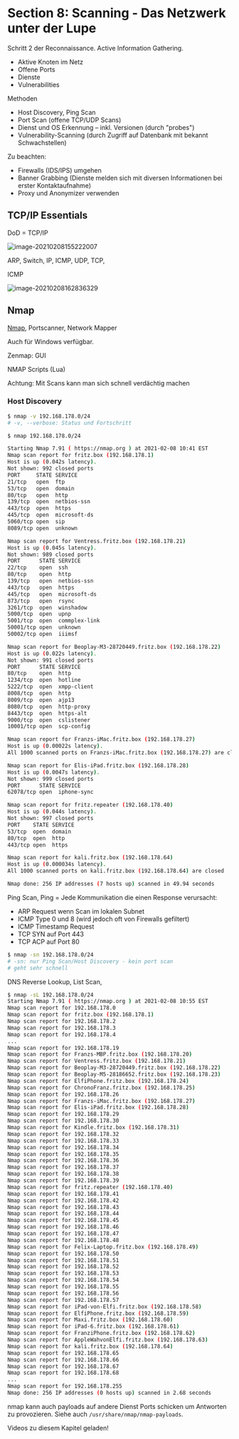 # Section 8: Scanning - Das Netzwerk unter der Lupe

Schritt 2 der Reconnaissance. Active Information Gathering.

- Aktive Knoten im Netz
- Offene Ports
- Dienste
- Vulnerabilities



Methoden

- Host Discovery, Ping Scan
- Port Scan (offene TCP/UDP Scans)
- Dienst und OS Erkennung – inkl. Versionen (durch "probes")
- Vulnerability-Scanning (durch Zugriff auf Datenbank mit bekannt Schwachstellen)



Zu beachten:

- Firewalls (IDS/IPS) umgehen
- Banner Grabbing (Dienste melden sich mit diversen Informationen bei erster Kontaktaufnahme)
- Proxy und Anonymizer verwenden



## TCP/IP Essentials

DoD = TCP/IP

![image-20210208155222007](fig/image-20210208155222007.png)



ARP, Switch, IP, ICMP, UDP, TCP, 

ICMP

![image-20210208162836329](fig/image-20210208162836329.png)





## Nmap

[Nmap](https://www.nmap.org/), Portscanner, Network Mapper

Auch für Windows verfügbar.

Zenmap: GUI

NMAP Scripts (Lua)

Achtung: Mit Scans kann man sich schnell verdächtig machen



### Host Discovery

```bash
$ nmap -v 192.168.178.0/24
# -v, --verbose: Status und Fortschritt

$ nmap 192.168.178.0/24

Starting Nmap 7.91 ( https://nmap.org ) at 2021-02-08 10:41 EST
Nmap scan report for fritz.box (192.168.178.1)
Host is up (0.042s latency).
Not shown: 992 closed ports
PORT     STATE SERVICE
21/tcp   open  ftp
53/tcp   open  domain
80/tcp   open  http
139/tcp  open  netbios-ssn
443/tcp  open  https
445/tcp  open  microsoft-ds
5060/tcp open  sip
8089/tcp open  unknown

Nmap scan report for Ventress.fritz.box (192.168.178.21)
Host is up (0.045s latency).
Not shown: 989 closed ports
PORT      STATE SERVICE
22/tcp    open  ssh
80/tcp    open  http
139/tcp   open  netbios-ssn
443/tcp   open  https
445/tcp   open  microsoft-ds
873/tcp   open  rsync
3261/tcp  open  winshadow
5000/tcp  open  upnp
5001/tcp  open  commplex-link
50001/tcp open  unknown
50002/tcp open  iiimsf

Nmap scan report for Beoplay-M3-28720449.fritz.box (192.168.178.22)
Host is up (0.022s latency).
Not shown: 991 closed ports
PORT      STATE SERVICE
80/tcp    open  http
1234/tcp  open  hotline
5222/tcp  open  xmpp-client
8008/tcp  open  http
8009/tcp  open  ajp13
8080/tcp  open  http-proxy
8443/tcp  open  https-alt
9000/tcp  open  cslistener
10001/tcp open  scp-config

Nmap scan report for Franzs-iMac.fritz.box (192.168.178.27)
Host is up (0.00022s latency).
All 1000 scanned ports on Franzs-iMac.fritz.box (192.168.178.27) are closed

Nmap scan report for Elis-iPad.fritz.box (192.168.178.28)
Host is up (0.0047s latency).
Not shown: 999 closed ports
PORT      STATE SERVICE
62078/tcp open  iphone-sync

Nmap scan report for fritz.repeater (192.168.178.40)
Host is up (0.044s latency).
Not shown: 997 closed ports
PORT    STATE SERVICE
53/tcp  open  domain
80/tcp  open  http
443/tcp open  https

Nmap scan report for kali.fritz.box (192.168.178.64)
Host is up (0.000034s latency).
All 1000 scanned ports on kali.fritz.box (192.168.178.64) are closed

Nmap done: 256 IP addresses (7 hosts up) scanned in 49.94 seconds
```



Ping Scan, Ping = Jede Kommunikation die einen Response verursacht:

- ARP Request wenn Scan im lokalen Subnet
- ICMP Type 0 und 8 (wird jedoch oft von Firewalls gefiltert)
- ICMP Timestamp Request
- TCP SYN auf Port 443
- TCP ACP auf Port 80



```bash
$ nmap -sn 192.168.178.0/24
# -sn: nur Ping Scan/Host Discovery - kein port scan
# geht sehr schnell
```



DNS Reverse Lookup, List Scan, 

```bash
$ nmap -sL 192.168.178.0/24
Starting Nmap 7.91 ( https://nmap.org ) at 2021-02-08 10:55 EST
Nmap scan report for 192.168.178.0
Nmap scan report for fritz.box (192.168.178.1)
Nmap scan report for 192.168.178.2
Nmap scan report for 192.168.178.3
Nmap scan report for 192.168.178.4
...
Nmap scan report for 192.168.178.19
Nmap scan report for Franzs-MBP.fritz.box (192.168.178.20)
Nmap scan report for Ventress.fritz.box (192.168.178.21)
Nmap scan report for Beoplay-M3-28720449.fritz.box (192.168.178.22)
Nmap scan report for Beoplay-M5-28186652.fritz.box (192.168.178.23)
Nmap scan report for ElfiPhone.fritz.box (192.168.178.24)
Nmap scan report for ChronoFranz.fritz.box (192.168.178.25)
Nmap scan report for 192.168.178.26
Nmap scan report for Franzs-iMac.fritz.box (192.168.178.27)
Nmap scan report for Elis-iPad.fritz.box (192.168.178.28)
Nmap scan report for 192.168.178.29
Nmap scan report for 192.168.178.30
Nmap scan report for Kindle.fritz.box (192.168.178.31)
Nmap scan report for 192.168.178.32
Nmap scan report for 192.168.178.33
Nmap scan report for 192.168.178.34
Nmap scan report for 192.168.178.35
Nmap scan report for 192.168.178.36
Nmap scan report for 192.168.178.37
Nmap scan report for 192.168.178.38
Nmap scan report for 192.168.178.39
Nmap scan report for fritz.repeater (192.168.178.40)
Nmap scan report for 192.168.178.41
Nmap scan report for 192.168.178.42
Nmap scan report for 192.168.178.43
Nmap scan report for 192.168.178.44
Nmap scan report for 192.168.178.45
Nmap scan report for 192.168.178.46
Nmap scan report for 192.168.178.47
Nmap scan report for 192.168.178.48
Nmap scan report for Felix-Laptop.fritz.box (192.168.178.49)
Nmap scan report for 192.168.178.50
Nmap scan report for 192.168.178.51
Nmap scan report for 192.168.178.52
Nmap scan report for 192.168.178.53
Nmap scan report for 192.168.178.54
Nmap scan report for 192.168.178.55
Nmap scan report for 192.168.178.56
Nmap scan report for 192.168.178.57
Nmap scan report for iPad-von-Elfi.fritz.box (192.168.178.58)
Nmap scan report for ElfiPhone.fritz.box (192.168.178.59)
Nmap scan report for Maxi.fritz.box (192.168.178.60)
Nmap scan report for iPad-6.fritz.box (192.168.178.61)
Nmap scan report for FranziPhone.fritz.box (192.168.178.62)
Nmap scan report for AppleWahvonElfi.fritz.box (192.168.178.63)
Nmap scan report for kali.fritz.box (192.168.178.64)
Nmap scan report for 192.168.178.65
Nmap scan report for 192.168.178.66
Nmap scan report for 192.168.178.67
Nmap scan report for 192.168.178.68
...
Nmap scan report for 192.168.178.255
Nmap done: 256 IP addresses (0 hosts up) scanned in 2.68 seconds
```



nmap kann auch payloads auf andere Dienst Ports schicken um Antworten zu provozieren. Siehe auch `/usr/share/nmap/nmap-payloads`.

Videos zu diesem Kapitel geladen!





